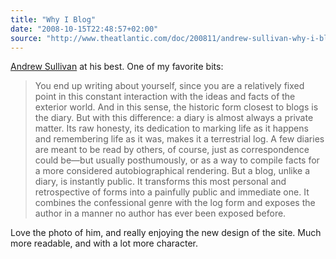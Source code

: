 ```yaml
---
title: "Why I Blog"
date: "2008-10-15T22:48:57+02:00"
source: "http://www.theatlantic.com/doc/200811/andrew-sullivan-why-i-blog"
---
```


[Andrew Sullivan](http://andrewsullivan.theatlantic.com/) at his best. One of my favorite bits:

> You end up writing about yourself, since you are a relatively fixed point in this constant interaction with the ideas and facts of the exterior world. And in this sense, the historic form closest to blogs is the diary. But with this difference: a diary is almost always a private matter. Its raw honesty, its dedication to marking life as it happens and remembering life as it was, makes it a terrestrial log. A few diaries are meant to be read by others, of course, just as correspondence could be—but usually posthumously, or as a way to compile facts for a more considered autobiographical rendering. But a blog, unlike a diary, is instantly public. It transforms this most personal and retrospective of forms into a painfully public and immediate one. It combines the confessional genre with the log form and exposes the author in a manner no author has ever been exposed before.

Love the photo of him, and really enjoying the new design of the site. Much more readable, and with a lot more character.
